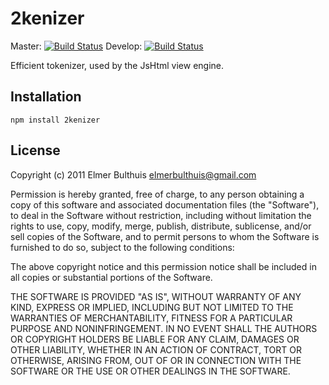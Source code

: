 # 2kenizer

Master: [![Build Status](https://travis-ci.org/elmerbulthuis/2kenizer.png?branch=master)](https://travis-ci.org/elmerbulthuis/2kenizer)
Develop: [![Build Status](https://travis-ci.org/elmerbulthuis/2kenizer.png?branch=develop)](https://travis-ci.org/elmerbulthuis/2kenizer)

Efficient tokenizer, used by the JsHtml view engine. 
	

## Installation
	
	npm install 2kenizer
	

## License 

Copyright (c) 2011 Elmer Bulthuis <elmerbulthuis@gmail.com>

Permission is hereby granted, free of charge, to any person obtaining a copy of this software and associated documentation files (the "Software"), to deal in the Software without restriction, including without limitation the rights to use, copy, modify, merge, publish, distribute, sublicense, and/or sell copies of the Software, and to permit persons to whom the Software is furnished to do so, subject to the following conditions:

The above copyright notice and this permission notice shall be included in all copies or substantial portions of the Software.

THE SOFTWARE IS PROVIDED "AS IS", WITHOUT WARRANTY OF ANY KIND, EXPRESS OR IMPLIED, INCLUDING BUT NOT LIMITED TO THE WARRANTIES OF MERCHANTABILITY, FITNESS FOR A PARTICULAR PURPOSE AND NONINFRINGEMENT. IN NO EVENT SHALL THE AUTHORS OR COPYRIGHT HOLDERS BE LIABLE FOR ANY CLAIM, DAMAGES OR OTHER LIABILITY, WHETHER IN AN ACTION OF CONTRACT, TORT OR OTHERWISE, ARISING FROM, OUT OF OR IN CONNECTION WITH THE SOFTWARE OR THE USE OR OTHER DEALINGS IN THE SOFTWARE.
